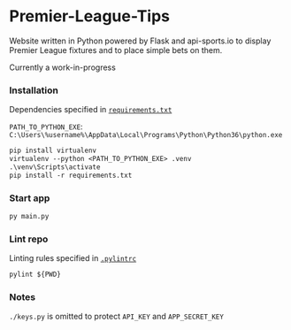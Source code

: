 # Premier-League-Tips

Website written in Python powered by Flask and api-sports.io to display Premier League fixtures and 
to place simple bets on them.

Currently a work-in-progress

### Installation
Dependencies specified in [`requirements.txt`](./requirements.txt)

`PATH_TO_PYTHON_EXE`:
`C:\Users\%username%\AppData\Local\Programs\Python\Python36\python.exe`
```ps
pip install virtualenv
virtualenv --python <PATH_TO_PYTHON_EXE> .venv
.\venv\Scripts\activate
pip install -r requirements.txt
```

### Start app
```ps
py main.py
```

### Lint repo
Linting rules specified in [`.pylintrc`](./.pylintrc)
```ps
pylint ${PWD}
```

### Notes 
`./keys.py` is omitted to protect `API_KEY` and `APP_SECRET_KEY`